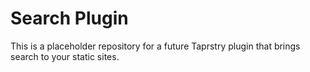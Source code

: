 # Search Plugin
This is a placeholder repository for a future Taprstry plugin that brings search to your static sites.
